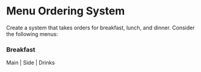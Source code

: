 # Menu Ordering System

Create a system that takes orders for breakfast, lunch, and dinner. Consider the following menus:

### Breakfast
Main | Side | Drinks